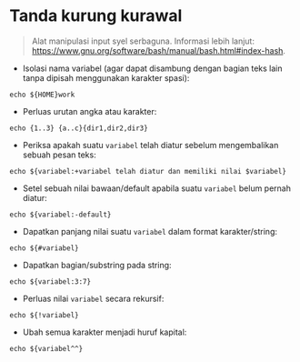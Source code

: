 # Tanda kurung kurawal

> Alat manipulasi input syel serbaguna.
> Informasi lebih lanjut: <https://www.gnu.org/software/bash/manual/bash.html#index-hash>.

- Isolasi nama variabel (agar dapat disambung dengan bagian teks lain tanpa dipisah menggunakan karakter spasi):

`echo ${HOME}work`

- Perluas urutan angka atau karakter:

`echo {1..3} {a..c}{dir1,dir2,dir3}`

- Periksa apakah suatu `variabel` telah diatur sebelum mengembalikan sebuah pesan teks:

`echo ${variabel:+variabel telah diatur dan memiliki nilai $variabel}`

- Setel sebuah nilai bawaan/default apabila suatu `variabel` belum pernah diatur:

`echo ${variabel:-default}`

- Dapatkan panjang nilai suatu `variabel` dalam format karakter/string:

`echo ${#variabel}`

- Dapatkan bagian/substring pada string:

`echo ${variabel:3:7}`

- Perluas nilai `variabel` secara rekursif:

`echo ${!variabel}`

- Ubah semua karakter menjadi huruf kapital:

`echo ${variabel^^}`
